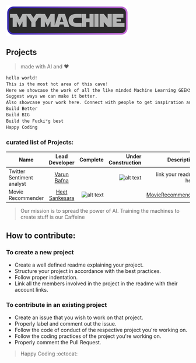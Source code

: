 ![alt text](/logo.png)
## Projects

>made with AI and :heart:

```c
hello world!
This is the most hot area of this cave!
Here we showcase the work of all the like minded Machine Learning GEEKS. The things we've created over time. Explore these. Fall in love with ML more and more. Help us improve.
Suggest ways we can make it better.
Also showcase your work here. Connect with people to get inspiration and build.
Build Better
Build BIG
Build the Fucki*g best
Happy Coding

```


###  curated list of Projects:
| Name   |   Lead Developer      |  Complete  |Under Construction|Description|
| ------------- |:-------------:| -----:|------:|----------:|
|  Twitter Sentiment analyst |[Varun Bafna](https://github.com/varunbafna)|  		|![alt text](/img/tick.png)	| link your readme here |
|  Movie Recommender         | [Heet Sankesara](https://github.com/hsankesara)|	![alt text](/img/tick.png) |  |[MovieRecommender](MovieRecommender/)





> Our mission is to spread the power of AI. Training the machines to create stuff is our Caffeine


## How to contribute:
### To create a new project 
* Create a well defined readme explaining your project.
* Structure your project in accordance with the best practices.
* Follow proper indentation.
* Link all the members involved in the project in the readme with their account links.
### To contribute in an existing project
* Create an issue that you wish to work on that project.
* Properly label and comment out the issue.
* Follow the code of conduct of the respective project you're working on.
* Follow the coding practices of the project you're working on.
* Properly comment the Pull Request.

> Happy Coding :octocat:
